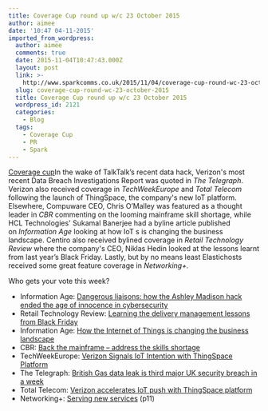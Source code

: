 ```yaml
---
title: Coverage Cup round up w/c 23 October 2015
author: aimee
date: '10:47 04-11-2015'
imported_from_wordpress:
  author: aimee
  comments: true
  date: 2015-11-04T10:47:43.000Z
  layout: post
  link: >-
    http://www.sparkcomms.co.uk/2015/11/04/coverage-cup-round-wc-23-october-2015/
  slug: coverage-cup-round-wc-23-october-2015
  title: Coverage Cup round up w/c 23 October 2015
  wordpress_id: 2121
  categories:
    - Blog
  tags:
    - Coverage Cup
    - PR
    - Spark
---
```


[Coverage cup](Coverage-cup-167x300.jpg)In the wake of TalkTalk’s recent data hack, Verizon's most recent Data Breach Investigations Report was quoted in _The Telegraph_. Verizon also received coverage in _TechWeekEurope_ and _Total Telecom_ following the launch of ThingSpace, the company's new IoT platform. Elsewhere, Compuware CEO, Chris O’Malley was featured as a thought leader in _CBR_ commenting on the looming mainframe skill shortage, while HCL Technologies' Sukamal Banerjee had a byline article published on _Information Age_ looking at how IoT s is changing the business landscape. Centiro also received bylined coverage in _Retail Technology Review_ where the company's CEO, Niklas Hedin looked at the lessons learnt from last year’s Black Friday. Lastly, but by no means least Elastichosts received some great feature coverage in _Networking+._

Who gets your vote this week?

  * Information Age: [Dangerous liaisons: how the Ashley Madison hack ended the age of innocence in cybersecurity](http://www.information-age.com/technology/security/123460429/dangerous-liaisons-how-ashley-madison-hack-ended-age-innocence-cybersecurity#sthash.EwRzxiim.Y07iG5Rp.dpuf)
  * Retail Technology Review: [Learning the delivery management lessons from Black Friday](http://www.retailtechnologyreview.com/articles/2015/10/27/learning-the-delivery-management-lessons-from-black-friday/)
  * Information Age: [How the Internet of Things is changing the business landscape](http://www.information-age.com/it-management/strategy-and-innovation/123460418/how-internet-things-changing-business-landscape)
  * CBR: [Back the mainframe – address the skills shortage](http://www.cbronline.com/news/verticals/the-boardroom/back-the-mainframe-address-the-skills-shortage-4705903)
  * TechWeekEurope: [Verizon Signals IoT Intention with ThingSpace Platform](http://www.techweekeurope.co.uk/networks/m2m/verizon-iot-thingspace-platform-179708#2BfzThwzcLLAqOwd.99)
  * The Telegraph: [British Gas data leak is third major UK security breach in a week](http://www.telegraph.co.uk/technology/internet-security/11962771/British-Gas-data-leak-is-third-major-UK-security-breach-in-a-week.html)
  * Total Telecom: [Verizon accelerates IoT push with ThingSpace platform](http://www.totaltele.com/view.aspx?C=0&ID=491661)
  * Networking+: [Serving new services](http://www.networkingplus.co.uk/Media/Default/archive/Net1510.pdf) (p11)

